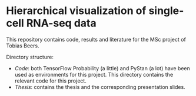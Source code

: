 # Hierarchical visualization of single-cell RNA-seq data

This repository contains code, results and literature for the MSc project of Tobias Beers. 

Directory structure:
   * *Code*: both TensorFlow Probability (a little) and PyStan (a lot) have been used as environments for this project. This directory contains the relevant code for this project.
   * *Thesis*: contains the thesis and the corresponding presentation slides.
